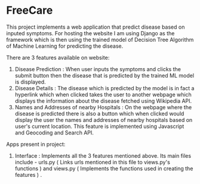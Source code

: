 # FreeCare

This project implements a web application that predict disease based on inputed symptoms. For hosting the website I am using Django as the framework which is then using the trained model of Decision Tree Algorithm of Machine Learning for predicting the disease.

There are 3 features available on website:

1) Disease Prediction : When user inputs the symptoms and clicks the submit button then the disease that is predicted by the trained ML model is displayed.
2) Disease Details : The disease which is predicted by the model is in fact a hyperlink which when clicked takes the user to another webpage which displays the information about the disease fetched using Wikipedia API.
3) Names and Addresses of nearby Hospitals : On the webpage where the disease is predicted there is also a button which when clicked would display the user the names and addresses of nearby hospitals based on user's current location. This feature is implemented using Javascript and Geocoding and Search API.

Apps present in project:

1) Interface : Implements all the 3 features mentioned above. Its main files include - urls.py ( Links urls mentioned in this file to views.py's functions ) and views.py ( Implements the functions used in creating the features ) .

